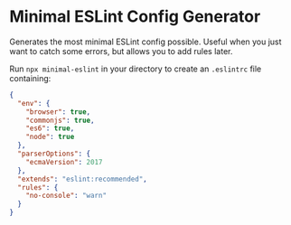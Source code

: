 # Minimal ESLint Config Generator

Generates the most minimal ESLint config possible. Useful when you just want to catch some errors, but allows you to add rules later.

Run `npx minimal-eslint` in your directory to create an `.eslintrc` file containing:

```json
{
  "env": {
    "browser": true,
    "commonjs": true,
    "es6": true,
    "node": true
  },
  "parserOptions": {
    "ecmaVersion": 2017
  },
  "extends": "eslint:recommended",
  "rules": {
    "no-console": "warn"
  }
}
```
